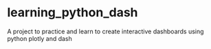 # learning_python_dash
A project to practice and learn to create interactive dashboards using python plotly and dash
